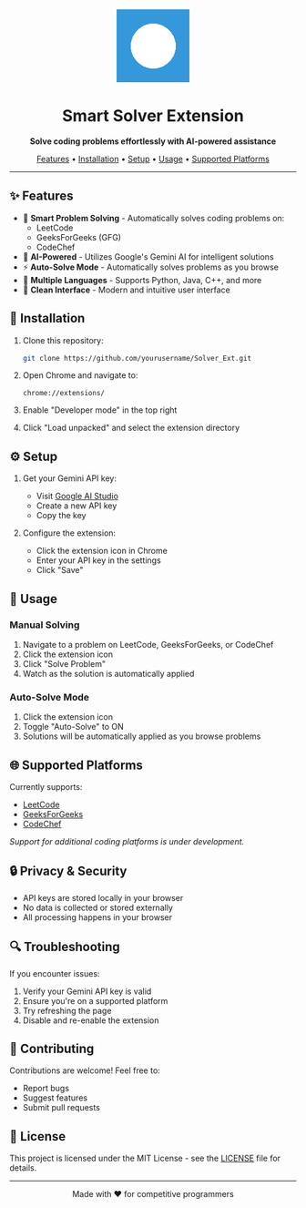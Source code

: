 <div align="center">
  <img src="icons/icon128.png" alt="Smart Solver Logo" width="128" height="128">
  <h1>Smart Solver Extension</h1>
  <p>
    <strong>Solve coding problems effortlessly with AI-powered assistance</strong>
  </p>
  <p>
    <a href="#features">Features</a> •
    <a href="#installation">Installation</a> •
    <a href="#setup">Setup</a> •
    <a href="#usage">Usage</a> •
    <a href="#supported-platforms">Supported Platforms</a>
  </p>
</div>

---

## ✨ Features

- 🚀 **Smart Problem Solving** - Automatically solves coding problems on:
  - LeetCode
  - GeeksForGeeks (GFG)
  - CodeChef
- 🤖 **AI-Powered** - Utilizes Google's Gemini AI for intelligent solutions
- ⚡ **Auto-Solve Mode** - Automatically solves problems as you browse
- 🎯 **Multiple Languages** - Supports Python, Java, C++, and more
- 🎨 **Clean Interface** - Modern and intuitive user interface

## 🔧 Installation

1. Clone this repository:
   ```bash
   git clone https://github.com/yourusername/Solver_Ext.git
   ```

2. Open Chrome and navigate to:
   ```
   chrome://extensions/
   ```

3. Enable "Developer mode" in the top right

4. Click "Load unpacked" and select the extension directory

## ⚙️ Setup

1. Get your Gemini API key:
   - Visit [Google AI Studio](https://makersuite.google.com/app/apikey)
   - Create a new API key
   - Copy the key

2. Configure the extension:
   - Click the extension icon in Chrome
   - Enter your API key in the settings
   - Click "Save"

## 📖 Usage

### Manual Solving
1. Navigate to a problem on LeetCode, GeeksForGeeks, or CodeChef
2. Click the extension icon
3. Click "Solve Problem"
4. Watch as the solution is automatically applied

### Auto-Solve Mode
1. Click the extension icon
2. Toggle "Auto-Solve" to ON
3. Solutions will be automatically applied as you browse problems

## 🌐 Supported Platforms

Currently supports:
- [LeetCode](https://leetcode.com)
- [GeeksForGeeks](https://practice.geeksforgeeks.org)
- [CodeChef](https://codechef.com)

*Support for additional coding platforms is under development.*

## 🔒 Privacy & Security

- API keys are stored locally in your browser
- No data is collected or stored externally
- All processing happens in your browser

## 🔍 Troubleshooting

If you encounter issues:
1. Verify your Gemini API key is valid
2. Ensure you're on a supported platform
3. Try refreshing the page
4. Disable and re-enable the extension

## 🤝 Contributing

Contributions are welcome! Feel free to:
- Report bugs
- Suggest features
- Submit pull requests

## 📄 License

This project is licensed under the MIT License - see the [LICENSE](LICENSE) file for details.

---

<div align="center">
  <p>Made with ❤️ for competitive programmers</p>
</div>
